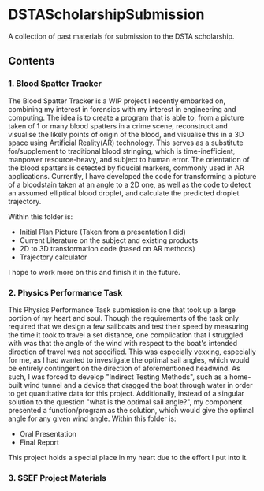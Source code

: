 # DSTAScholarshipSubmission
A collection of past materials for submission to the DSTA scholarship. 

## Contents 
### 1. Blood Spatter Tracker <br>
   The Blood Spatter Tracker is a WIP project I recently embarked on, combining my interest in forensics with my interest in engineering and computing. The idea is to create a program that is able to, from a picture taken of 1 or many blood spatters in a crime scene, reconstruct and visualise the likely points of origin of the blood, and visualise this in a 3D space using Artificial Reality(AR) technology. This serves as a substitute for/supplement to traditional blood stringing, which is time-inefficient, manpower resource-heavy, and subject to human error. The orientation of the blood spatters is detected by fiducial markers, commonly used in AR applications. Currently, I have developed the code for transforming a picture of a bloodstain taken at an angle to a 2D one, as well as the code to detect an assumed elliptical blood droplet, and calculate the predicted droplet trajectory. 
   
  Within this folder is:
  - Initial Plan Picture (Taken from a presentation I did)
  - Current Literature on the subject and existing products
  - 2D to 3D transformation code (based on AR methods)
  - Trajectory calculator
  
  I hope to work more on this and finish it in the future.

### 2. Physics Performance Task <br>
   This Physics Performance Task submission is one that took up a large portion of my heart and soul. Though the requirements of the task only required that we design a few sailboats and test their speed by measuring the time it took to travel a set distance, one complication that I struggled with was that the angle of the wind with respect to the boat's intended direction of travel was not specified. This was especially vexxing, especially for me, as I had wanted to investigate the optimal sail angles, which would be entirely contingent on the direction of aforementioned headwind. As such, I was forced to develop "Indirect Testing Methods", such as a home-built wind tunnel and a device that dragged the boat through water in order to get quantitative data for this project. Additionally, instead of a singular solution to the question "what is the optimal sail angle?", my component presented a function/program as the solution, which would give the optimal angle for any given wind angle. 
   Within this folder is:
   - Oral Presentation
   - Final Report
   
   This project holds a special place in my heart due to the effort I put into it.
   
### 3. SSEF Project Materials
   
